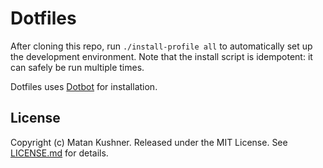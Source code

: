 Dotfiles
========

After cloning this repo, run `./install-profile all` to automatically set up the development
environment. Note that the install script is idempotent: it can safely be run
multiple times.

Dotfiles uses [Dotbot][dotbot] for installation.

License
-------

Copyright (c) Matan Kushner. Released under the MIT License. See
[LICENSE.md][license] for details.

[dotbot]: https://github.com/anishathalye/dotbot
[license]: LICENSE.md

